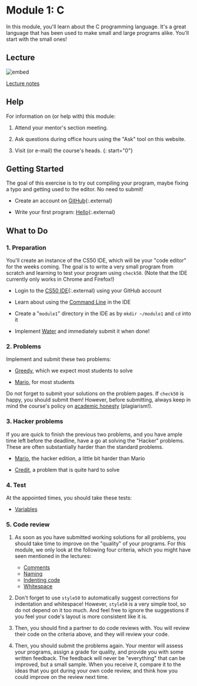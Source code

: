 # Module 1: C

In this module, you'll learn about the C programming language. It's a great language that has been used to make small and large programs alike. You'll start with the small ones!


## Lecture

![embed](https://www.youtube.com/embed/e9Eds2Rc_x8)

[Lecture notes](/lectures/c)


## Help

For information on (or help with) this module:

1. Attend your mentor's section meeting.

2. Ask questions during office hours using the "Ask" tool on this website.

3. Visit (or e-mail) the course's heads.
{: start="0"}


## Getting Started

The goal of this exercise is to try out compiling your program, maybe fixing a typo and getting used to the editor. No need to submit!

- Create an account on [GitHub](https://github.com/join){:.external}

- Write your first program: [Hello](https://lab.cs50.io/uva/cs50x/master/problems/hello/){:.external}


## What to Do

### 1. Preparation

You'll create an instance of the CS50 IDE, which will be your "code editor" for the weeks coming. The goal is to write a very small program from scratch and learning to test your program using `check50`. (Note that the IDE currently only works in Chrome and Firefox!)

- Login to the [CS50 IDE](https://ide.cs50.io/){:.external} using your GitHub account

- Learn about using the [Command Line](/shorts/command-line) in the IDE

- Create a "`module1`" directory in the IDE as by `mkdir ~/module1` and `cd` into it

- Implement [Water](/problems/water) and immediately submit it when done!

### 2. Problems

Implement and submit these two problems:

- [Greedy](/problems/greedy), which we expect most students to solve

- [Mario](/problems/mario-less), for most students

Do not forget to submit your solutions on the problem pages. If `check50` is happy, you should submit them! However, before submitting, always keep in mind the course's policy on [academic honesty](/syllabus#samenwerken-fraude-en-plagiaat) (plagiarism!).

### 3. Hacker problems

If you are quick to finish the previous two problems, and you have ample time left before the deadline, have a go at solving the "Hacker" problems. These are often substantially harder than the standard problems.

- [Mario](/problems/mario-more), the hacker edition, a little bit harder than Mario

- [Credit](/problems/credit), a problem that is quite hard to solve

### 4. Test

At the appointed times, you should take these tests:

- [Variables](/exercises/variables)

### 5. Code review

1. As soon as you have submitted working solutions for all problems, you should take time to improve on the "quality" of your programs. For this module, we only look at the following four criteria, which you might have seen mentioned in the lectures:

    - [Comments](/quality/comments)
    - [Naming](/quality/naming)
    - [Indenting code](/quality/indentation)
    - [Whitespace](/quality/whitespace)

2. Don't forget to use `style50` to automatically suggest corrections for indentation and whitespace! However, `style50` is a very simple tool, so do not depend on it too much. And feel free to ignore the suggestions if you feel your code's layout is more consistent like it is.

3. Then, you should find a partner to do code reviews with. You will review their code on the criteria above, and they will review your code. 

4. Then, you should submit the problems again. Your mentor will assess your programs, assign a grade for quality, and provide you with some written feedback. The feedback will never be "everything" that can be improved, but a small sample. When you receive it, compare it to the ideas that you got during your own code review, and think how you could improve on the review next time.
